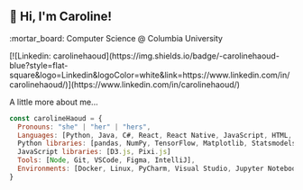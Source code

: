 <h2> 👋 Hi, I'm Caroline! </h2>
<p>:mortar_board: Computer Science @ Columbia University</p>
[![Linkedin: carolinehaoud](https://img.shields.io/badge/-carolinehaoud-blue?style=flat-square&logo=Linkedin&logoColor=white&link=https://www.linkedin.com/in/carolinehaoud/)](https://www.linkedin.com/in/carolinehaoud/)


A little more about me...  

```javascript
const carolineHaoud = {
  Pronouns: "she" | "her" | "hers",
  Languages: [Python, Java, C#, React, React Native, JavaScript, HTML, CSS, SQL],
  Python libraries: [pandas, NumPy, TensorFlow, Matplotlib, Statsmodels]
  JavaScript libraries: [D3.js, Pixi.js]
  Tools: [Node, Git, VSCode, Figma, IntelliJ],
  Environments: [Docker, Linux, PyCharm, Visual Studio, Jupyter Notebook]
}
